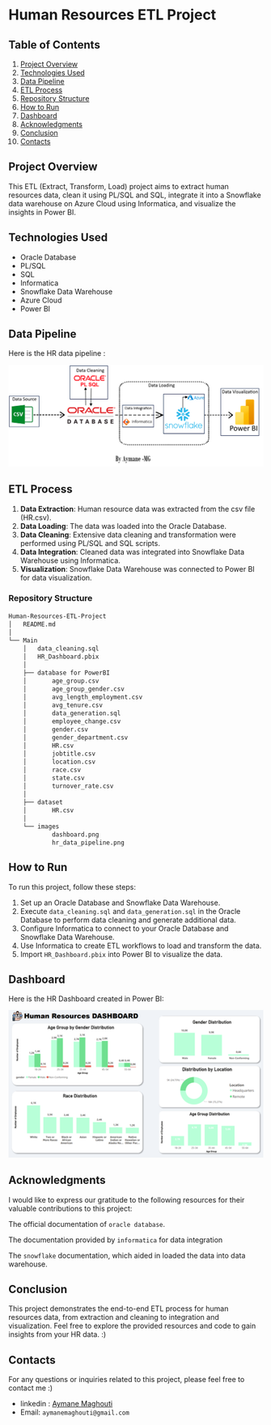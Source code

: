 # Human Resources ETL Project

## Table of Contents
1. [Project Overview](#project-overview)
3. [Technologies Used](#technologies-used)
4. [Data Pipeline](#data-pipeline)
5. [ETL Process](#eTL-process)
6. [Repository Structure](#repository-structure)
7. [How to Run](#how-to-run)
8. [Dashboard](#dashboard)
9. [Acknowledgments](#acknowledgments)
10. [Conclusion](#conclusion)
11. [Contacts](#contacts)

## Project Overview

This ETL (Extract, Transform, Load) project aims to extract human resources data, clean it using PL/SQL and SQL, integrate it into a Snowflake data warehouse on Azure Cloud using Informatica, and visualize the insights in Power BI.

## Technologies Used

- Oracle Database
- PL/SQL
- SQL
- Informatica
- Snowflake Data Warehouse
- Azure Cloud
- Power BI

## Data Pipeline

Here is  the HR data pipeline :

![HR data pipeline](Main/images/hr_data_pipeline.png)


## ETL Process

1. **Data Extraction**: Human resource data was extracted from the csv file (HR.csv).
2. **Data Loading**: The data was loaded into the Oracle Database.
3. **Data Cleaning**: Extensive data cleaning and transformation were performed using PL/SQL and SQL scripts.
4. **Data Integration**: Cleaned data was integrated into Snowflake Data Warehouse using Informatica.
5. **Visualization**: Snowflake Data Warehouse was connected to Power BI for data visualization.

### Repository Structure

```plaintext
Human-Resources-ETL-Project
│   README.md
│
└── Main
    │   data_cleaning.sql
    │   HR_Dashboard.pbix
    │
    ├── database for PowerBI
    │       age_group.csv
    │       age_group_gender.csv
    │       avg_length_employment.csv
    │       avg_tenure.csv
    │       data_generation.sql
    │       employee_change.csv
    │       gender.csv
    │       gender_department.csv
    │       HR.csv
    │       jobtitle.csv
    │       location.csv
    │       race.csv
    │       state.csv
    │       turnover_rate.csv
    │
    ├── dataset
    │       HR.csv
    │
    └── images
            dashboard.png
            hr_data_pipeline.png
```

## How to Run

To run this project, follow these steps:

1. Set up an Oracle Database and Snowflake Data Warehouse.
2. Execute `data_cleaning.sql` and `data_generation.sql` in the Oracle Database to perform data cleaning and generate additional data.
3. Configure Informatica to connect to your Oracle Database and Snowflake Data Warehouse.
4. Use Informatica to create ETL workflows to load and transform the data.
5. Import `HR_Dashboard.pbix` into Power BI to visualize the data.

## Dashboard

Here is  the HR Dashboard created in Power BI:

![HR Dashboard](Main/images/dashboard.png)




## Acknowledgments

I would like to express our gratitude to the following resources for their valuable contributions to this project:

The official documentation of `oracle database`.

The documentation provided by `informatica` for data integration

The `snowflake` documentation, which aided in loaded the data into  data warehouse.

## Conclusion

This project demonstrates the end-to-end ETL process for human resources data, from extraction and cleaning to integration and visualization. Feel free to explore the provided resources and code to gain insights from your HR data. :)

## Contacts

For any questions or inquiries related to this project, please feel free to contact me :)

- linkedin : <a href="https://www.linkedin.com/in/aymane-maghouti/" target="_blank">Aymane Maghouti</a><br>
- Email: `aymanemaghouti@gmail.com`